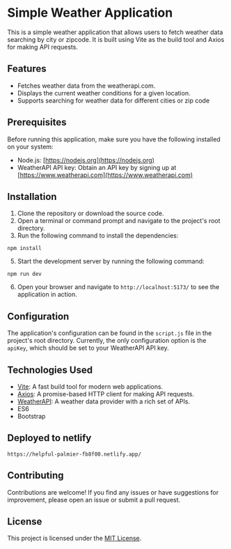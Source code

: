 # Simple Weather Application

This is a simple weather application that allows users to fetch weather data searching by city or zipcode. It is built using Vite as the build tool and Axios for making API requests.

## Features

- Fetches weather data from the weatherapi.com.
- Displays the current weather conditions for a given location.
- Supports searching for weather data for different cities or zip code

## Prerequisites

Before running this application, make sure you have the following installed on your system:

- Node.js: [https://nodejs.org](https://nodejs.org)
- WeatherAPI API key: Obtain an API key by signing up at [https://www.weatherapi.com](https://www.weatherapi.com)

## Installation

1. Clone the repository or download the source code.
2. Open a terminal or command prompt and navigate to the project's root directory.
3. Run the following command to install the dependencies:

```shell
npm install
```

5. Start the development server by running the following command:

```shell
npm run dev
```

6. Open your browser and navigate to `http://localhost:5173/` to see the application in action.

## Configuration

The application's configuration can be found in the `script.js` file in the project's root directory. Currently, the only configuration option is the `apiKey`, which should be set to your WeatherAPI API key.

## Technologies Used

- [Vite](https://vitejs.dev): A fast build tool for modern web applications.
- [Axios](https://axios-http.com): A promise-based HTTP client for making API requests.
- [WeatherAPI](https://www.weatherapi.com): A weather data provider with a rich set of APIs.
- ES6
- Bootstrap


## Deployed to netlify

    https://helpful-palmier-fb8f00.netlify.app/

## Contributing

Contributions are welcome! If you find any issues or have suggestions for improvement, please open an issue or submit a pull request.

## License

This project is licensed under the [MIT License](LICENSE).